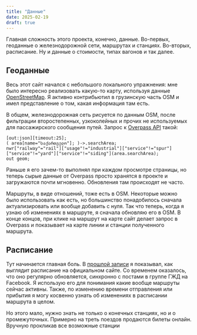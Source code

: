 ```yaml
---
title: "Данные"
date: 2025-02-19
draft: true
---
```

Главная сложность этого проекта, конечно, данные. Во-первых, геоданные о железнодорожной сети, маршрутах и станциях. Во-вторых, расписание. Ну и данные о стоимости, типах вагонов и так далее.

## Геоданные
Весь этот сайт начался с небольшого локального упражнения: мне было интересно реализовать какую-то карту, используя данные [OpenStreetMap](https://www.openstreetmap.org/). Я активно контрибьютил в грузинскую часть OSM и имел представление о том, какая информация там есть.

В общем, железнодорожная сеть рисуется по данным OSM, после фильтрации второстепенных, узкоколейных и прочих не используемых для пассажирского сообщения путей. Запрос к [Overpass API](https://overpass-turbo.eu/) такой:
```
[out:json][timeout:25];
( area[name="საქართველო"]; )->.searchArea;
nwr["railway"="rail"]["usage"!="industrial"]["service"!="spur"]["service"!="yard"]["service"!="siding"](area.searchArea);
out geom;
```
Раньше я его зачем-то выполнял при каждом просмотре страницы, но теперь сырые данные от Overpass просто хранятся в проекте и загружаются почти мгновенно. Обновления там происходят не часто.

Маршруты, в виде отношений, тоже есть в OSM. Некоторые можно было использовать как есть, но большинство понадобилось сначала актуализировать или вообще добавить с нуля. Так что теперь, когда я узнаю об изменениях в маршруте, я сначала обновляю его в OSM. В конце концов, при клике на маршрут на карте сайт делает запрос в Overpass и показывает на карте линии и станции полученного маршрута.

## Расписание
Тут начинается главная боль. В [прошлой записи](/ru/blog/01-why-georailway/) я показывал, как выглядит расписание на официальном сайте. Со временем оказалось, что оно регулярно обновляется, синхронно с постами в группе ГЖД на Facebook. Я использую его для понимания какие вообще маршруты сейчас активны. Также, по изменению времени отправления или прибытия я могу косвенно узнать об изменениях в расписании маршрута в целом.

Но этого мало, нужно знать не только о конечных станциях, но и о промежуточных. Примерно на треть поездов продаются билеты онлайн. Вручную прокликав все возможные станции




